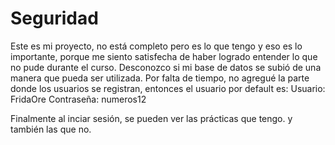 # Seguridad
Este es mi proyecto, no está completo pero es lo que tengo y eso es lo importante, porque me siento satisfecha de haber logrado entender lo que no pude durante el curso.
Desconozco si mi base de datos se subió de una manera que pueda ser utilizada.
Por falta de tiempo, no agregué la parte donde los usuarios se registran, entonces el usuario por default es:
Usuario: FridaOre
Contraseña: numeros12

Finalmente al inciar sesión, se pueden ver las prácticas que tengo. y también las que no.
